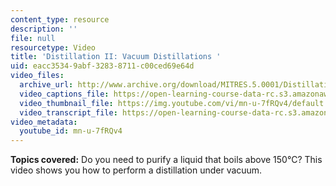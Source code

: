 ```yaml
---
content_type: resource
description: ''
file: null
resourcetype: Video
title: 'Distillation II: Vacuum Distillations '
uid: eacc3534-9abf-3283-8711-c00ced69e64d
video_files:
  archive_url: http://www.archive.org/download/MITRES.5.0001/DistillationIi_MitDigitalLabTechniquesManual.mp4
  video_captions_file: https://open-learning-course-data-rc.s3.amazonaws.com/res-5-0001-digital-lab-techniques-manual-spring-2007/dfba4140f5455226880c0f25af02b9d3_mn-u-7fRQv4.vtt
  video_thumbnail_file: https://img.youtube.com/vi/mn-u-7fRQv4/default.jpg
  video_transcript_file: https://open-learning-course-data-rc.s3.amazonaws.com/res-5-0001-digital-lab-techniques-manual-spring-2007/2a9a6c0cc30caa7c0d942d3be6401102_mn-u-7fRQv4.pdf
video_metadata:
  youtube_id: mn-u-7fRQv4
---
```


**Topics covered:** Do you need to purify a liquid that boils above 150°C? This video shows you how to perform a distillation under vacuum.